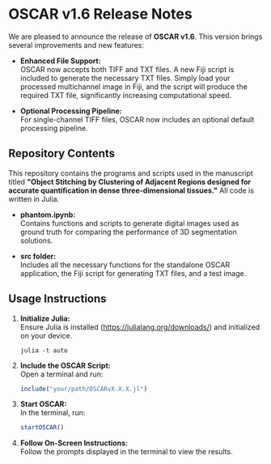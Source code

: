 # OSCAR v1.6 Release Notes

We are pleased to announce the release of **OSCAR v1.6**. This version brings several improvements and new features:

- **Enhanced File Support:**  
  OSCAR now accepts both TIFF and TXT files. A new Fiji script is included to generate the necessary TXT files. Simply load your processed multichannel image in Fiji, and the script will produce the required TXT file, significantly increasing computational speed.

- **Optional Processing Pipeline:**  
  For single-channel TIFF files, OSCAR now includes an optional default processing pipeline.

## Repository Contents

This repository contains the programs and scripts used in the manuscript titled **"Object Stitching by Clustering of Adjacent Regions designed for accurate quantification in dense three-dimensional tissues."** All code is written in Julia.

- **phantom.ipynb:**  
  Contains functions and scripts to generate digital images used as ground truth for comparing the performance of 3D segmentation solutions.

- **src folder:**  
  Includes all the necessary functions for the standalone OSCAR application, the Fiji script for generating TXT files, and a test image.

## Usage Instructions

1. **Initialize Julia:**  
   Ensure Julia is installed (https://julialang.org/downloads/) and initialized on your device.
   ```console
   julia -t auto
   ```

3. **Include the OSCAR Script:**  
   Open a terminal and run:
   
   ```julia
   include("your/path/OSCARvX.X.X.jl")
   ```

4. **Start OSCAR:**  
   In the terminal, run:

   ```julia
   startOSCAR()
   ```

5. **Follow On-Screen Instructions:**  
   Follow the prompts displayed in the terminal to view the results.
